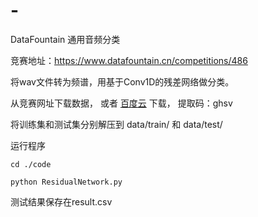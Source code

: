 # -
DataFountain 通用音频分类

竞赛地址：https://www.datafountain.cn/competitions/486

将wav文件转为频谱，用基于Conv1D的残差网络做分类。

从竞赛网址下载数据，
或者
[百度云](https://pan.baidu.com/s/1EFWnfUu9obPR09JVpQ6tmA)
下载，
提取码：ghsv 

将训练集和测试集分别解压到 data/train/ 和 data/test/

运行程序

```
cd ./code

python ResidualNetwork.py
```

测试结果保存在result.csv
